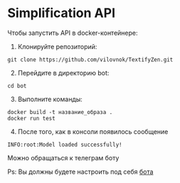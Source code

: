 # Simplification API
Чтобы запустить API в docker-контейнере:
1. Клонируйте репозиторий: 
```commandline
git clone https://github.com/vilovnok/TextifyZen.git
```
2. Перейдите в директорию bot: 
```commandline
cd bot
```
3. Выполните команды: 
``` commandline
docker build -t название_образа . 
docker run test
```
4. После того, как в консоли появилось сообщение
```commandline
INFO:root:Model loaded successfully!
```
Можно обращаться к телеграм боту

Ps: Вы должны будете настроить под себя [бота](https://youtu.be/ayUBlf9pvn0?si=-xdyJJHcTxQEMTZB)